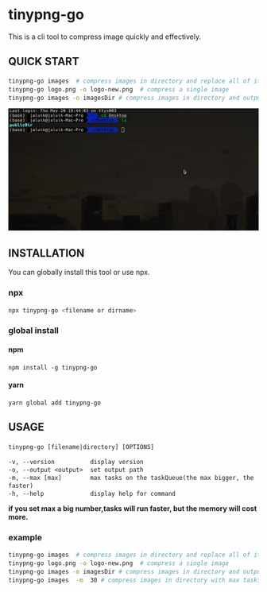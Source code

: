 # tinypng-go

This is a cli tool to compress image quickly and effectively.

## QUICK START

```sh
tinypng-go images  # compress images in directory and replace all of it.
tinypng-go logo.png -o logo-new.png  # compress a single image
tinypng-go images -o imagesDir # compress images in directory and output to images in new directory
```

![img](public/show.gif)

## INSTALLATION

You can globally install this tool or use npx.

### npx

```sh
npx tinypng-go <filename or dirname>
```

### global install

#### npm

```
npm install -g tinypng-go
```

#### yarn

```
yarn global add tinypng-go
```

## USAGE

`tinypng-go [filename|directory] [OPTIONS]`

```
-v, --version          display version
-o, --output <output>  set output path
-m, --max [max]        max tasks on the taskQueue(the max bigger, the faster)
-h, --help             display help for command
```

**if you set max a big number,tasks will run faster, but the memory will cost more.**

### example

```sh
tinypng-go images  # compress images in directory and replace all of it.
tinypng-go logo.png -o logo-new.png  # compress a single image
tinypng-go images -o imagesDir # compress images in directory and output to images in new
tinypng-go images  -m  30 # compress images in directory with max tasks 30
```
